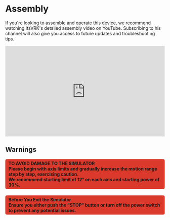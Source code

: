 # Assembly

If you're looking to assemble and operate this device, we recommend watching ItsVRK's detailed assembly video on YouTube. Subscribing to his channel will also give you access to future updates and troubleshooting tips.

<style>
.vid-container {
    position: relative;
    padding-bottom: 50%;
    padding-top: 35px;
    height: 0;
    overflow: hidden;   /* optional */
}

.vid-container iframe,
.vid-container object,
.vid-container embed {
    position: absolute;
    top: 0;
    left: 0;
    width: 100%;
    height: 100%;
}
</style>

<div class="vid-container">
  <iframe src="https://www.youtube.com/embed/YUQnbgonfJ0?si=49CRzUYK5r7HD86V" title="YouTube video player" frameborder="0" allow="accelerometer; autoplay; clipboard-write; encrypted-media; gyroscope; picture-in-picture; web-share" referrerpolicy="strict-origin-when-cross-origin" allowfullscreen></iframe>
</div>

## Warnings

<div style="background-color:#DA392B; border-radius: 5px; font-weight: bold; margin-bottom: 20px; padding: 5px 10px;">
TO AVOID DAMAGE TO THE SIMULATOR<br />
Please begin with axis limits and gradually increase the motion range step by step, exercising caution.<br />
We recommend starting limit of 12° on each axis and starting power of 30%.
</div>

<div style="background-color:#DA392B; border-radius: 5px; font-weight: bold; margin-bottom: 20px; padding: 5px 10px;">
Before You Exit the Simulator<br />
Ensure you either push the “STOP” button or turn off the power switch to prevent any potential issues.
</div>

